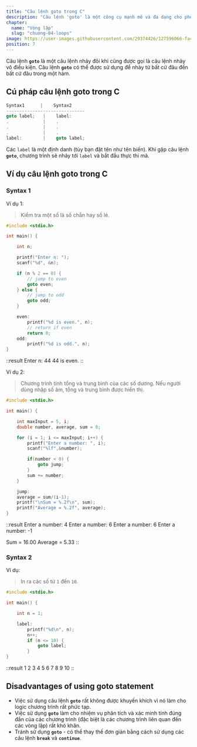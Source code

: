 ```yaml
---
title: "Câu lệnh goto trong C"
description: "Câu lệnh 'goto' là một công cụ mạnh mẽ và đa dạng cho phép bạn kiểm soát luồng của chương trình. Mặc dù nó có thể gây ra chút trở ngại trong việc đọc code và khả năng debug không quá linh hoạt, nhưng có các tình huống đặc biệt khi sử dụng 'goto' có thể là lựa chọn hợp lý. Học cách sử dụng 'goto' một cách chín chắn và hiệu quả để xử lý các tình huống phức tạp trong lập trình C."
chapter:
  name: "Vòng lặp"
  slug: "chuong-04-loops"
image: https://user-images.githubusercontent.com/29374426/127596066-fa46df01-982f-4a72-b6d1-f7d8f5c5a9b3.png
position: 7
---
```


Câu lệnh **`goto`** là một câu lệnh nhảy đôi khi cũng được gọi là câu lệnh nhảy vô điều kiện. Câu lệnh **`goto`** có thể được sử dụng để nhảy từ bất cứ đâu đến bất cứ đâu trong một hàm.

## Cú pháp câu lệnh goto trong C

```cpp
Syntax1      |    Syntax2
------------------------------
goto label;   |    label:
.             |    .
.             |    .
.             |    .
label:        |    goto label;
```

Các `label` là một định danh (tùy bạn đặt tên như tên biến). Khi gặp câu lệnh **`goto`**, chương trình sẽ nhảy tới `label` và bắt đầu thực thi mã.

## Ví dụ câu lệnh goto trong C

### Syntax 1

Ví dụ 1:

> Kiểm tra một số là số chẵn hay số lẻ.

```cpp
#include <stdio.h>

int main() {

    int n;

    printf("Enter n: ");
    scanf("%d", &n);

    if (n % 2 == 0) {
        // jump to even
        goto even;
    } else {
        // jump to odd
        goto odd;
    }

    even:
        printf("%d is even.", n);
        // return if even
        return 0;
    odd:
        printf("%d is odd.", n);
}
```

::result
Enter n: 44
44 is even.
::

Ví dụ 2:

> Chương trình tính tổng và trung bình của các số dương. Nếu người dùng nhập số âm, tổng và trung bình được hiển thị.

```cpp
#include <stdio.h>

int main() {

    int maxInput = 5, i;
    double number, average, sum = 0;

    for (i = 1; i <= maxInput; i++) {
        printf("Enter a number: ", i);
        scanf("%lf",&number);

        if(number < 0) {
            goto jump;
        }
        sum += number;
    }

    jump:
    average = sum/(i-1);
    printf("\nSum = %.2f\n", sum);
    printf("Average = %.2f", average);
}
```

::result
Enter a number: 4
Enter a number: 6
Enter a number: 6
Enter a number: -1

Sum = 16.00
Average = 5.33
::

### Syntax 2

Ví dụ:

> In ra các số từ `1` đến `10`.

```cpp
#include <stdio.h>

int main() {

    int n = 1;

    label:
        printf("%d\n", n);
        n++;
        if (n <= 10) {
            goto label;
        }
}
```

::result
1
2
3
4
5
6
7
8
9
10
::

## Disadvantages of using goto statement

- Việc sử dụng câu lệnh **`goto`** rất không được khuyến khích vì nó làm cho logic chương trình rất phức tạp.
- Việc sử dụng **`goto`** làm cho nhiệm vụ phân tích và xác minh tính đúng đắn của các chương trình (đặc biệt là các chương trình liên quan đến các vòng lặp) rất khó khăn.
- Tránh sử dụng **`goto`** - có thể thay thế đơn giản bằng cách sử dụng các câu lệnh **`break`** và **`continue`**.
